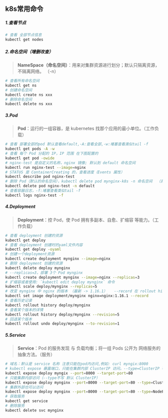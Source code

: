 ## k8s常用命令

##### 1.查看节点

```sh
# 查看 全部节点信息
kubectl get nodes
```

##### 2.命名空间（增删改查）

> **NameSpace（命名空间）**：用来对集群资源进行划分；默认只隔离资源，不隔离网络。 （-n）

```sh
# 查看所有命名空间
kubectl get ns
# 创建命名空间
kubectl create ns xxx
# 删除命名空间
kubectl delete ns xxx
```

##### 3.Pod

> **Pod**：运行的一组容器，是 kubernetes 找那个应用的最小单位。（工作负载）

```sh
# 查看 部署全部的pod 默认查看default,-A:查看全部,-w:堵塞查看类似tail -f
kubectl get pods -A -w
# 查看 每个 Pod 分配的 IP，IP 范围 在下图配置的
kubectl get pod -owide
# nginx-test 是自定义的名称，nginx 镜像; 默认到 default 命名空间
kubectl run nginx-test --image=nginx
# STATUS 是 ContainerCreating 的，查看进度（Events 属性）
kubectl describe pod nginx-test
# 删除 Pod（默认的命名空间），kubectl delete pod mynginx-k8s -n 命名空间  （非默认命名空间）
kubectl delete pod nginx-test -n default
# 查看容器日志，-f:堵塞查看类似tail -f
kubectl logs nginx-test -f
```

##### 4.Deployment

> **Deployment**：控 Pod，使 Pod 拥有多副本、自愈、扩缩容 等能力。（工作负载）

```sh
# 查看 deployment 创建的资源
kubectl get deploy
# 查看 deployment 创建时的yaml文件内容
kubectl get deploy -oyaml
# 创建一个deployment资源
kubectl create deployment mynginx --image=nginx
# 删除 deployment 创建的资源
kubectl delete deploy mynginx
# --replicas=3，部署 3个 Pod mynginx
kubectl create deployment mynginx --image=nginx --replicas=3
# 扩缩容或者使用: `kubectl edit deploy mynginx` 命令
kubectl scale deploy/mynginx --replicas=5
# 改变 mynginx 中 nginx 的版本 （最新 -> 1.16.1）   --record 在 rollout histroy 中记录
kubectl set image deployment/mynginx nginx=nginx:1.16.1 --record
# 查看历史记录
kubectl rollout history deploy/mynginx
# 查看某个版本的详情
kubectl rollout history deploy/mynginx --revision=5
# 回退某个版本
kubectl rollout undo deploy/mynginx --to-revision=1
```

##### 5.Service

> **Service**：Pod 的服务发现 与 负载均衡；将一组 Pods 公开为 网络服务的抽象方法。（服务）

```sh
# 域名：默认是 service 名称 注意只能在pod内访问,例如: curl myngix:8000
# kubectl expose 暴露端口，只能在集群内部 ClusterIP 访问。--type=ClusterIP 不传默认就是 ClusterP，target-port 目标端口（源端口） 
kubectl expose deploy myngix --port=8000 --target-port=80
# 只能集群内部访问（--type不写 默认 ClusterIP）
kubectl expose deploy mynginx --port=8000 --target-port=80 --type=ClusterIP
# 集群外部也可以访问
kubectl expose deploy mynginx --port=8000 --target-port=80 --type=NodePort
# 获取服务
kubectl get service
# 删除服务
kubectl delete svc mynginx
```

